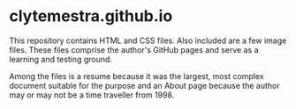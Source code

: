 # clytemestra.github.io

This repository contains HTML and CSS files. Also included are a few image files. These files comprise the author's GitHub pages and serve as a learning and testing ground.

Among the files is a resume because it was the largest, most complex document suitable for the purpose and an About page because the author may or may not be a time traveller from 1998.

